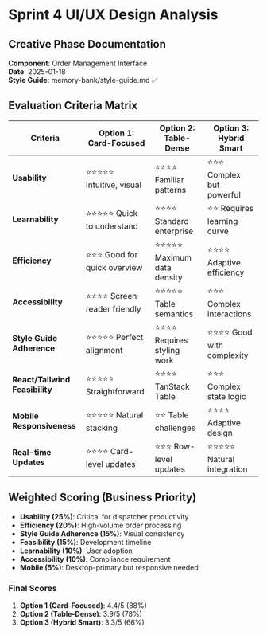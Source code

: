 # Sprint 4 UI/UX Design Analysis

## Creative Phase Documentation
**Component**: Order Management Interface  
**Date**: 2025-01-18  
**Style Guide**: memory-bank/style-guide.md ✅

## Evaluation Criteria Matrix

| Criteria | Option 1: Card-Focused | Option 2: Table-Dense | Option 3: Hybrid Smart |
|----------|------------------------|----------------------|------------------------|
| **Usability** | ⭐⭐⭐⭐⭐ Intuitive, visual | ⭐⭐⭐⭐ Familiar patterns | ⭐⭐⭐ Complex but powerful |
| **Learnability** | ⭐⭐⭐⭐⭐ Quick to understand | ⭐⭐⭐⭐ Standard enterprise | ⭐⭐ Requires learning curve |
| **Efficiency** | ⭐⭐⭐ Good for quick overview | ⭐⭐⭐⭐⭐ Maximum data density | ⭐⭐⭐⭐ Adaptive efficiency |
| **Accessibility** | ⭐⭐⭐⭐ Screen reader friendly | ⭐⭐⭐⭐⭐ Table semantics | ⭐⭐⭐ Complex interactions |
| **Style Guide Adherence** | ⭐⭐⭐⭐⭐ Perfect alignment | ⭐⭐⭐⭐ Requires styling work | ⭐⭐⭐⭐ Good with complexity |
| **React/Tailwind Feasibility** | ⭐⭐⭐⭐⭐ Straightforward | ⭐⭐⭐⭐ TanStack Table | ⭐⭐⭐ Complex state logic |
| **Mobile Responsiveness** | ⭐⭐⭐⭐⭐ Natural stacking | ⭐⭐ Table challenges | ⭐⭐⭐⭐ Adaptive design |
| **Real-time Updates** | ⭐⭐⭐⭐ Card-level updates | ⭐⭐⭐ Row-level updates | ⭐⭐⭐⭐⭐ Natural integration |

## Weighted Scoring (Business Priority)
- **Usability (25%)**: Critical for dispatcher productivity
- **Efficiency (20%)**: High-volume order processing
- **Style Guide Adherence (15%)**: Visual consistency  
- **Feasibility (15%)**: Development timeline
- **Learnability (10%)**: User adoption
- **Accessibility (10%)**: Compliance requirement
- **Mobile (5%)**: Desktop-primary but responsive needed

### Final Scores
1. **Option 1 (Card-Focused)**: 4.4/5 (88%)
2. **Option 2 (Table-Dense)**: 3.9/5 (78%)  
3. **Option 3 (Hybrid Smart)**: 3.3/5 (66%)

